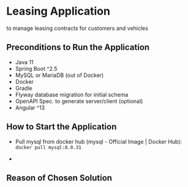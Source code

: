 # Leasing Application

to manage leasing contracts for customers and vehicles

## Preconditions to Run the Application

- Java 11
- Spring Boot ^2.5
- MySQL or MariaDB (out of Docker)
- Docker
- Gradle
- Flyway database migration for initial schema
- OpenAPI Spec. to generate server/client (optional)
- Angular ^13

## How to Start the Application

- Pull mysql from docker hub (mysql - Official Image | Docker Hub):
`docker pull mysql:8.0.31`

- 

## Reason of Chosen Solution

